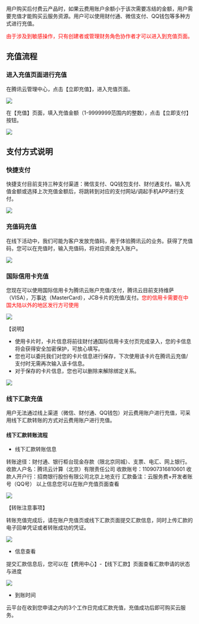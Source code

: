 用户购买后付费云产品时，如果云费用账户余额小于该次需要冻结的金额，用户需要充值才能购买云服务资源。用户可以使用财付通、微信支付、QQ钱包等多种方式进行充值。

<font color="red">由于涉及到敏感操作，只有创建者或管理财务角色协作者才可以进入到充值页面。</font>

## 充值流程

### 进入充值页面进行充值

在腾讯云管理中心，点击【立即充值】，进入充值页面。

![](//mc.qcloudimg.com/static/img/5b212f9def7db364b31d3377329396b3/image.png)

在【充值】页面，填入充值金额（1-9999999范围内的整数），点击【立即支付】按钮。

![](//mc.qcloudimg.com/static/img/fc7c2ca289b4606af105e9631b8b8922/image.png)

## 支付方式说明

### 快捷支付

快捷支付目前支持三种支付渠道：微信支付、QQ钱包支付、财付通支付。输入充值金额或选择上次充值金额后，将跳转到对应的支付网站/调起手机APP进行支付。

![](https://mc.qcloudimg.com/static/img/b2b3a688854511229131a33db62521f8/1.png)

### 充值码充值

在线下活动中，我们可能为客户发放充值码，用于体验腾讯云的业务。获得了充值码，您可以在充值时，输入充值码，将对应资金充入账户。

![](https://mc.qcloudimg.com/static/img/bfc7028842e9f891a506f081f222004b/2.png)

### 国际信用卡充值

您现在可以使用国际信用卡为腾讯云账户充值/支付，腾讯云目前支持维萨（VISA），万事达（MasterCard），JCB卡片的充值/支付。<font color="red">您的信用卡需要在中国大陆以外的地区发行方可使用</font>

![](//mc.qcloudimg.com/static/img/5e2222e4b31188aed710f62eee60597c/image.png)

【说明】
- 使用卡片时，卡片信息将前往财付通国际信用卡支付页完成录入，您的卡信息将会获得安全加密保护，可放心填写。
- 您也可以委托我们对您的卡片信息进行保存，下次使用该卡片在腾讯云充值/支付时无需再次输入该卡信息。
- 对于保存的卡片信息，您也可以删除来解除绑定关系。

![](https://mc.qcloudimg.com/static/img/150a4675fbefc67506249b68713b4b27/4.png)

### 线下汇款充值

用户无法通过线上渠道（微信、财付通、QQ钱包）对云费用账户进行充值，可采用线下汇款转账的方式对云费用账户进行充值。

#### 线下汇款转账流程

- 线下汇款转账信息

转账途径：财付通、银行柜台现金存款（限北京同城）、支票、电汇、网上银行。
收款人户名：腾讯云计算（北京）有限责任公司
收款账号：110907316810601
收款人开户行：招商银行股份有限公司北京上地支行 
汇款备注：云服务费+开发者账号（QQ号）
以上信息您可以在账户充值页面查看

![](//mc.qcloudimg.com/static/img/4511a6d80f79742dcec8c3ad33b5620d/image.png)

【转账注意事项】

转账充值完成后，请在账户充值页或线下汇款页面提交汇款信息，同时上传汇款的电子回单凭证或者转账成功的凭证。

![](//mccdn.qcloud.com/static/img/6d35d2a87c8f11fd9d976c1aad5092f2/image.png)

- 信息查看

提交汇款信息后，您可以在【费用中心】-【线下汇款】页面查看汇款申请的状态与进度

![](//mc.qcloudimg.com/static/img/ca53fa0269b8735d540170fc081bd0b7/image.png)

- 到账时间

云平台在收到您申请之内的3个工作日完成汇款充值，充值成功后即可购买云服务。
